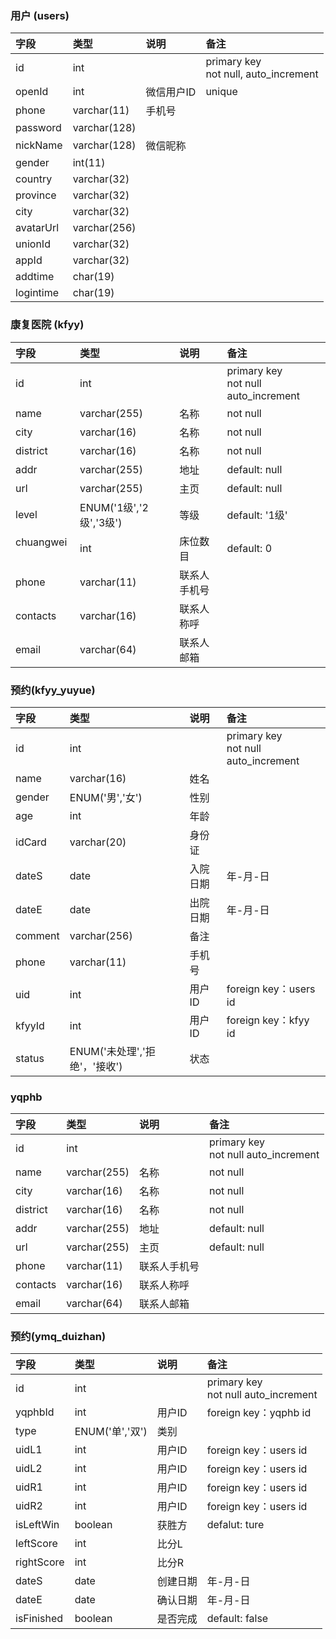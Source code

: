 ### 用户 (users)
|字段   |类型  |说明   |备注   |
|:-----|:-----|:------|:------|
|id    |int   | |primary key<br>not null, auto_increment |
|openId |int |微信用户ID |unique|
|phone  |varchar(11) |手机号 ||
|password  |varchar(128) | ||
|nickName  |varchar(128) |微信昵称||
|gender  |int(11) | ||
|country  |varchar(32) | ||
|province  |varchar(32) | ||
|city  |varchar(32) | ||
|avatarUrl  |varchar(256) | ||
|unionId  |varchar(32) | ||
|appId  |varchar(32) | ||
|addtime  |char(19) | ||
|logintime  |char(19) | ||

### 康复医院 (kfyy)
|字段   |类型  |说明   |备注   |
|:-----|:-----|:------|:------|
|id    |int   | |primary key<br>not null auto_increment |
|name  |varchar(255)|名称|not null|
|city  |varchar(16)|名称|not null|
|district  |varchar(16)|名称|not null|
|addr  |varchar(255)|地址|default: null|
|url   |varchar(255)|主页|default: null|
|level |ENUM('1级','2级','3级')|等级|default: '1级'|
|chuangwei  |int   |床位数目|default: 0|
|phone|varchar(11)   |联系人手机号||
|contacts|varchar(16)   |联系人称呼||
|email|varchar(64)   |联系人邮箱||

### 预约(kfyy_yuyue)
|字段   |类型  |说明   |备注   |
|:-----|:-----|:------|:------|
|id    |int   | |primary key<br>not null auto_increment|
|name  |varchar(16) |姓名||
|gender|ENUM('男','女') |性别 ||
|age   |int |年龄 ||
|idCard|varchar(20) |身份证 ||
|dateS |date|入院日期|年-月-日|
|dateE |date|出院日期|年-月-日|
|comment|varchar(256)|备注||
|phone|varchar(11)|手机号||
|uid  |int   |用户ID|foreign key：users id|
|kfyyId  |int   |用户ID|foreign key：kfyy id|
|status|ENUM('未处理','拒绝'，'接收') |状态 ||

### yqphb
|字段   |类型  |说明   |备注   |
|:-----|:-----|:------|:------|
|id    |int   | |primary key<br>not null auto_increment |
|name  |varchar(255)|名称|not null|
|city  |varchar(16)|名称|not null|
|district  |varchar(16)|名称|not null|
|addr  |varchar(255)|地址|default: null|
|url   |varchar(255)|主页|default: null|
|phone|varchar(11)   |联系人手机号||
|contacts|varchar(16)   |联系人称呼||
|email|varchar(64)   |联系人邮箱||

### 预约(ymq_duizhan)
|字段   |类型  |说明   |备注   |
|:-----|:-----|:------|:------|
|id    |int   | |primary key<br>not null auto_increment|
|yqphbId  |int   |用户ID|foreign key：yqphb id|
|type|ENUM('单','双')|类别 ||
|uidL1  |int   |用户ID|foreign key：users id|
|uidL2  |int   |用户ID|foreign key：users id|
|uidR1  |int   |用户ID|foreign key：users id|
|uidR2  |int   |用户ID|foreign key：users id|
|isLeftWin|boolean|获胜方|defalut: ture|
|leftScore|int|比分L||
|rightScore|int|比分R||
|dateS |date|创建日期|年-月-日|
|dateE |date|确认日期|年-月-日|
|isFinished|boolean|是否完成|default: false|

